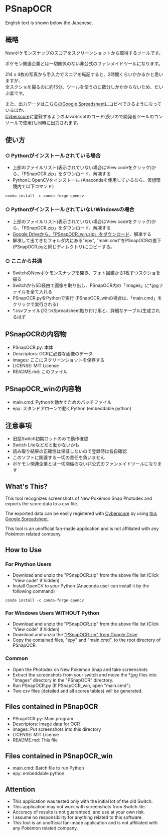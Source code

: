 # PSnapOCR
English text is shown below the Japanese.
## 概略
Newポケモンスナップのスコアをスクリーンショットから取得するツールです。

ポケモン関連企業とは一切関係のない非公式のファンメイドツールになります。

214 x 4枚の写真から手入力でスコアを転記すると、2時間くらいかかるかと思いますが、  
全スクショを撮るのに約15分、ツールを使うのに数分しかかからないため、だいぶ楽です。

また、出力データは[こちらのGoogle Spreadsheet](https://docs.google.com/spreadsheets/d/1Mnp-3_3Km-XTV7gaGvMmpEPVKqxx2k4njOneIy2Eth4/edit?usp=sharing)にコピペできるようになっているほか、  
[Cyberscore](https://cyberscore.me.uk/game/2785)に登録するようのJavaScriptのコード(長いので開発者ツールのコンソールで使用)も同時に出力されます。

## 使い方
### ○ Pythonがインストールされている場合
* 上部のファイルリスト(表示されていない場合はView codeをクリック)から、「PSnapOCR.zip」をダウンロード、解凍する
* PythonにOpenCVをインストール (Anacondaを使用しているなら、仮想環境内で以下コマンド)

`
conda install -c conda-forge opencv
`

### ○ PythonがインストールされていないWindowsの場合
* 上部のファイルリスト(表示されていない場合はView codeをクリック)から、「PSnapOCR.zip」をダウンロード、解凍する
* [Google Driveから、「PSnapOCR_win.zip」をダウンロード](https://drive.google.com/file/d/1jZ3jPPPU9Itu6GTmtn3XO3qdfVny1gQQ/view?usp=sharing)、解凍する
* 解凍して出てきたフォルダ内にある"epy", "main.cmd"をPSnapOCRの直下(PSnapOCR.pyと同じディレクトリ)にコピーする。

### ○ ここから共通

* SwitchのNewポケモンスナップを開き、フォト図鑑から1枚ずつスクショを撮る
* SwitchからSD経由で画像を取り出し、PSnapOCR内の「images」に*.jpgファイルを全て入れる
* PSnapOCR.pyをPythonで実行 (PSnapOCR_winの場合は、「main.cmd」をクリックで実行される)
* *.csvファイルが2つ(Spreadsheet貼り付け用と、詳細なテーブル)生成されるはず

## PSnapOCRの内容物
* PSnapOCR.py: 本体
* Descriptors: OCRに必要な画像のデータ
* images: ここにスクリーンショットを保存する
* LICENSE: MIT License
* README.md: このファイル

## PSnapOCR_winの内容物
* main.cmd: Pythonを動かすためのバッチファイル
* epy: スタンドアローンで動くPython (embeddable python)


## 注意事項
* 旧型Switch初期ロットのみで動作確認　
* Switch Liteなどだと動かないかも
* 読み取り結果の正確性は保証しないので登録時は各自確認
* このソフトに関連する一切の責任を負いません
* ポケモン関連企業とは一切関係のない非公式のファンメイドツールになります

## What's This?
This tool recognizes screenshots of New Pokémon Snap Photodex and exports the score data to a csv file.

The exported data can be easily registered with [Cyberscore](https://cyberscore.me.uk/game/2785) by using [this Google Spreadsheet](https://docs.google.com/spreadsheets/d/1iP0DA5Ce3V9_AqayWOorvx85n3LNy5c2PkOq_CHcb2A/edit?usp=sharing).

This tool is an unofficial fan-made application and is not affiliated with any Pokémon related company.


## How to Use
### For Phython Users
* Download and unzip the "PSnapOCR.zip" from the above file list (Click "View code" if hidden)
* Install OpenCV to your Python (Anaconda user can install it by the following command)

`
conda install -c conda-forge opencv
`

### For Windows Users WITHOUT Python
* Download and unzip the "PSnapOCR.zip" from the above file list (Click "View code" if hidden)
* Download and unzip the ["PSnapOCR.zip" from Google Drive](https://drive.google.com/file/d/1jZ3jPPPU9Itu6GTmtn3XO3qdfVny1gQQ/view?usp=sharing)
* Copy the contained files, "epy" and "main.cmd", to the root directory of PSnapOCR.

### Common
* Open the Photodex on New Pokemon Snap and take screenshots
* Extract the screenshots from your switch and move the *.jpg files into "images" directory in the "PSnapOCR" directory.
* Run PSnapOCR.py (If PSnapOCR_win, open "main.cmd").
* Two csv files (detailed and all scores tables) will be generated.

## Files contained in PSnapOCR
* PSnapOCR.py: Main program
* Descriptors: Image data for OCR
* images: Put screenshots into this directory
* LICENSE: MIT License
* README.md: This file

## Files contained in PSnapOCR_win
* main.cmd: Batch file to run Python
* epy: embeddable python


## Attention
* This application was tested only with the initial lot of the old Switch.
* This application may not work with screenshots from Switch lite.
* Accuracy of results is not guaranteed, and use at your own risk.
* I assume no responsibility for anything related to this software.
* This tool is an unofficial fan-made application and is not affiliated with any Pokémon related company.